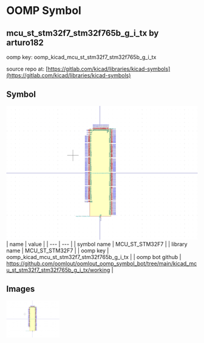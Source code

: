 # OOMP Symbol  
## mcu_st_stm32f7_stm32f765b_g_i_tx  by arturo182  
  
oomp key: oomp_kicad_mcu_st_stm32f7_stm32f765b_g_i_tx  
  
source repo at: [https://gitlab.com/kicad/libraries/kicad-symbols](https://gitlab.com/kicad/libraries/kicad-symbols)  
## Symbol  
  
[![working.png](working_600.png)](working.png)  
| name | value | 
| --- | --- | 
| symbol name | MCU_ST_STM32F7 | 
| library name | MCU_ST_STM32F7 | 
| oomp key | oomp_kicad_mcu_st_stm32f7_stm32f765b_g_i_tx | 
| oomp bot github | https://github.com/oomlout/oomlout_oomp_symbol_bot/tree/main/kicad_mcu_st_stm32f7_stm32f765b_g_i_tx/working | 
## Images  
  
[![working.png](working_140.png)](working.png)  
